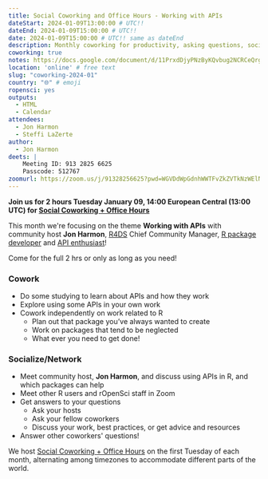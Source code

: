 ```yaml
---
title: Social Coworking and Office Hours - Working with APIs
dateStart: 2024-01-09T13:00:00 # UTC!!
dateEnd: 2024-01-09T15:00:00 # UTC!!
date: 2024-01-09T15:00:00 # UTC!! same as dateEnd
description: Monthly coworking for productivity, asking questions, socializing
coworking: true
notes: https://docs.google.com/document/d/11PrxdDjyPNzByKQvbug2NCRCeQrgfQkyqjm5amaahl0/edit?usp=sharing
location: 'online' # free text
slug: "coworking-2024-01"
country: "🌐" # emoji
ropensci: yes
outputs:
  - HTML
  - Calendar
attendees:
  - Jon Harmon
  - Steffi LaZerte
author:
  - Jon Harmon
deets: |
    Meeting ID: 913 2825 6625
    Passcode: 512767
zoomurl: https://zoom.us/j/91328256625?pwd=WGVDdWpGdnhWWTFvZkZVTkNzWElNQT09
---
```


<!--
```{r}
d <- lubridate::ymd_hms('2024-01-09 14:00:00', tz = 'Europe/Paris')
lubridate::with_tz(d, 'UTC')
lubridate::with_tz(d, 'America/Winnipeg')
```
-->

**Join us for 2 hours Tuesday January 09, 14:00 European Central (13:00 UTC) for 
[Social Coworking + Office Hours](/blog/2023/06/21/coworking/)**

This month we're focusing on the theme **Working with APIs** 
with community host **Jon Harmon**, [R4DS](https://rfordatasci.com/) 
Chief Community Manager, [R package developer](https://beekeeper.api2r.org/) and [API enthusiast](https://wapir.io/)!

Come for the full 2 hrs or only as long as you need!

### Cowork

- Do some studying to learn about APIs and how they work
- Explore using some APIs in your own work
- Cowork independently on work related to R
    - Plan out that package you’ve always wanted to create
    - Work on packages that tend to be neglected
    - What ever you need to get done!

### Socialize/Network

- Meet community host, **Jon Harmon**, and discuss using APIs in R, and which packages can help
- Meet other R users and rOpenSci staff in Zoom
- Get answers to your questions
    - Ask your hosts
    - Ask your fellow coworkers
    - Discuss your work, best practices, or get advice and resources
- Answer other coworkers' questions!

We host 
[Social Coworking + Office Hours](/blog/2023/06/21/coworking/) 
on the first Tuesday of each month, alternating among timezones to 
accommodate different parts of the world.

